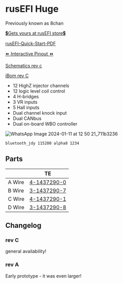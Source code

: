# rusEFI Huge

Previously known as 8chan

[💲Gets yours at rusEFI store💲](https://www.shop.rusefi.com/shop/p/alphax-platinum)

[rusEFI-Quick-Start-PDF](rusEFI-Quick-Start-PDF)

[⏩ Interactive Pinout ⏪](https://rusefi.com/docs/pinouts/hellen/alphax-platinum/)

[Schematics rev c](https://github.com/rusefi/rusefi_documentation/raw/master/Hardware/Hellen/alphax_8ch-c-schematic.pdf)

[iBom rev C](https://rusefi.com/docs/ibom/alphax_8ch-c-ibom.html)

* 12 HighZ injector channels
* 12 logic level coil control
* 4 H-bridges
* 3 VR inputs
* 5 Hall inputs
* Dual channel knock input
* Dual CANbus
* Dual on-board WBO controller

![WhatsApp Image 2024-01-11 at 12 50 21_711b3236](https://github.com/rusefi/rusefi/assets/48498823/5ddf9953-7b37-43dc-b920-24e7b9515a97)

``bluetooth_jdy 115200 alpha8 1234``

## Parts

|   |  TE |  
|---|---|
|A Wire    | [4-1437290-0](https://www.te.com/usa-en/product-4-1437290-0.html)  |
|B Wire   | [3-1437290-7](https://www.te.com/usa-en/product-3-1437290-7.html)  |
|C Wire   |[4-1437290-1](https://www.te.com/usa-en/product-4-1437290-1.html)   |
|D Wire   | [3-1437290-8](https://www.te.com/usa-en/product-3-1437290-8.html)  |

## Changelog

### rev C

general availability!

### rev A

Early prototype - it was even larger!
